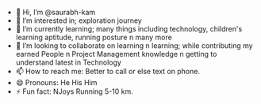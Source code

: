 - 👋 Hi, I’m @saurabh-kam
- 👀 I’m interested in; exploration journey  
- 🌱 I’m currently learning; many things including technology, children's learning aptitude, running posture n many more
- 💞️ I’m looking to collaborate on learning n learning; while contributing my earned People n Project Management knowledge n getting to understand latest in Technology 
- 📫 How to reach me: Better to call or else text on phone.
- 😄 Pronouns: He His Him 
- ⚡ Fun fact: NJoys Running 5-10 km.

<!---
saurabh-kam/saurabh-kam is a ✨ special ✨ repository because its `README.md` (this file) appears on your GitHub profile.
You can click the Preview link to take a look at your changes.
--->
